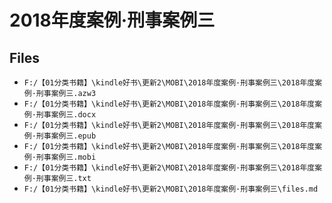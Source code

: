 # 2018年度案例·刑事案例三

## Files

- `F:/【01分类书籍】\kindle好书\更新2\MOBI\2018年度案例·刑事案例三\2018年度案例·刑事案例三.azw3`
- `F:/【01分类书籍】\kindle好书\更新2\MOBI\2018年度案例·刑事案例三\2018年度案例·刑事案例三.docx`
- `F:/【01分类书籍】\kindle好书\更新2\MOBI\2018年度案例·刑事案例三\2018年度案例·刑事案例三.epub`
- `F:/【01分类书籍】\kindle好书\更新2\MOBI\2018年度案例·刑事案例三\2018年度案例·刑事案例三.mobi`
- `F:/【01分类书籍】\kindle好书\更新2\MOBI\2018年度案例·刑事案例三\2018年度案例·刑事案例三.txt`
- `F:/【01分类书籍】\kindle好书\更新2\MOBI\2018年度案例·刑事案例三\files.md`
